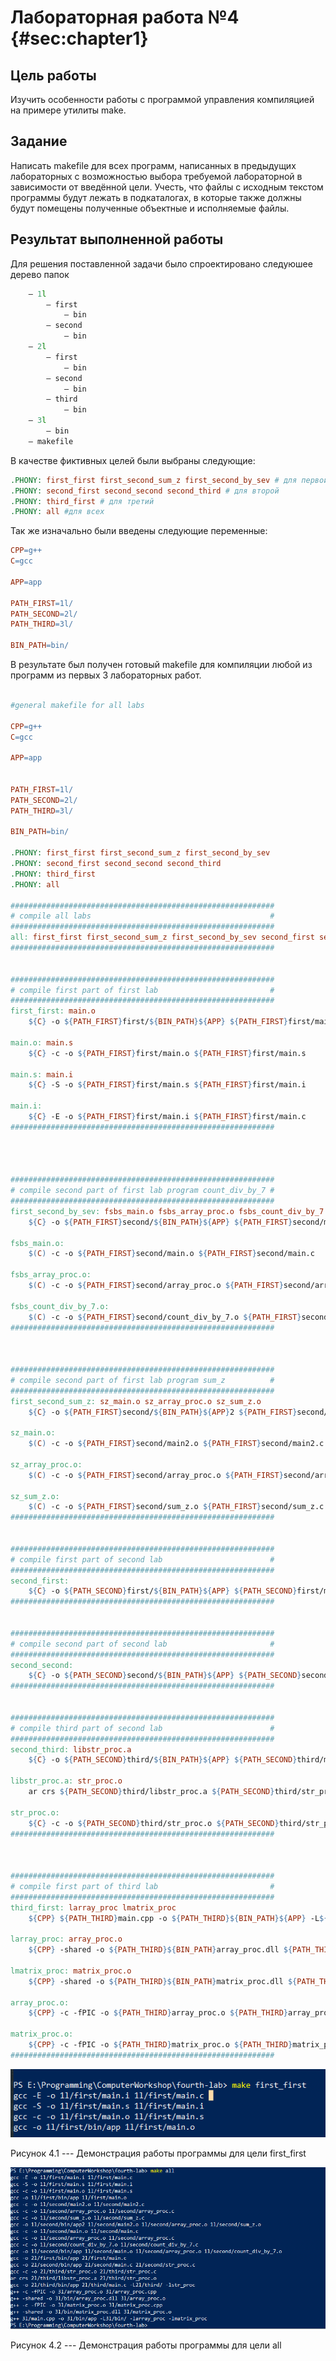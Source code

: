 ﻿# Лабораторная работа №4 {#sec:chapter1}

## Цель работы

Изучить особенности работы с программой управления компиляцией на примере утилиты make.

## Задание

Написать makefile для всех программ, написанных в предыдущих лабораторных с
возможностью выбора требуемой лабораторной в зависимости от введённой цели. Учесть, что
файлы с исходным текстом программы будут лежать в подкаталогах, в которые также должны
будут помещены полученные объектные и исполняемые файлы.

## Результат выполненной работы

Для решения поставленной задачи было спроектировано следуюшее дерево папок

```c
    — 1l
        — first
            — bin
        — second
            — bin
    — 2l
        — first
            — bin
        — second
            — bin
        — third
            — bin
    — 3l
        — bin
    — makefile
```

В качестве фиктивных целей были выбраны следующие:

```makefile
.PHONY: first_first first_second_sum_z first_second_by_sev # для первой
.PHONY: second_first second_second second_third # для второй
.PHONY: third_first # для третий
.PHONY: all #для всех
```

Так же изначально были введены следующие переменные:
```makefile
CPP=g++
C=gcc

APP=app

PATH_FIRST=1l/
PATH_SECOND=2l/
PATH_THIRD=3l/

BIN_PATH=bin/
```

В результате был получен готовый makefile для компиляции любой из программ из первых 3 лабораторных работ.

```makefile

#general makefile for all labs

CPP=g++
C=gcc

APP=app


PATH_FIRST=1l/
PATH_SECOND=2l/
PATH_THIRD=3l/

BIN_PATH=bin/

.PHONY: first_first first_second_sum_z first_second_by_sev
.PHONY: second_first second_second second_third
.PHONY: third_first
.PHONY: all

###########################################################
# compile all labs                                        #
###########################################################
all: first_first first_second_sum_z first_second_by_sev second_first second_second second_third third_first
###########################################################


###########################################################
# compile first part of first lab                         #
###########################################################
first_first: main.o
	${C} -o ${PATH_FIRST}first/${BIN_PATH}${APP} ${PATH_FIRST}first/main.o

main.o: main.s
	${C} -c -o ${PATH_FIRST}first/main.o ${PATH_FIRST}first/main.s

main.s: main.i
	${C} -S -o ${PATH_FIRST}first/main.s ${PATH_FIRST}first/main.i

main.i:
	${C} -E -o ${PATH_FIRST}first/main.i ${PATH_FIRST}first/main.c
###########################################################




###########################################################
# compile second part of first lab program count_div_by_7 #
###########################################################
first_second_by_sev: fsbs_main.o fsbs_array_proc.o fsbs_count_div_by_7.o
	${C} -o ${PATH_FIRST}second/${BIN_PATH}${APP} ${PATH_FIRST}second/main.o ${PATH_FIRST}second/array_proc.o ${PATH_FIRST}second/count_div_by_7.o

fsbs_main.o:
	$(C) -c -o ${PATH_FIRST}second/main.o ${PATH_FIRST}second/main.c

fsbs_array_proc.o:
	$(C) -c -o ${PATH_FIRST}second/array_proc.o ${PATH_FIRST}second/array_proc.c

fsbs_count_div_by_7.o:
	$(C) -c -o ${PATH_FIRST}second/count_div_by_7.o ${PATH_FIRST}second/count_div_by_7.c
###########################################################



###########################################################
# compile second part of first lab program sum_z          #
###########################################################
first_second_sum_z: sz_main.o sz_array_proc.o sz_sum_z.o
	${C} -o ${PATH_FIRST}second/${BIN_PATH}${APP}2 ${PATH_FIRST}second/main2.o ${PATH_FIRST}second/array_proc.o ${PATH_FIRST}second/sum_z.o

sz_main.o:
	$(C) -c -o ${PATH_FIRST}second/main2.o ${PATH_FIRST}second/main2.c

sz_array_proc.o:
	$(C) -c -o ${PATH_FIRST}second/array_proc.o ${PATH_FIRST}second/array_proc.c

sz_sum_z.o:
	$(C) -c -o ${PATH_FIRST}second/sum_z.o ${PATH_FIRST}second/sum_z.c
###########################################################


###########################################################
# compile first part of second lab                        #
###########################################################
second_first:
	${C} -o ${PATH_SECOND}first/${BIN_PATH}${APP} ${PATH_SECOND}first/main.c
###########################################################


###########################################################
# compile second part of second lab                       #
###########################################################
second_second:
	${C} -o ${PATH_SECOND}second/${BIN_PATH}${APP} ${PATH_SECOND}second/main.c ${PATH_SECOND}second/str_proc.c
###########################################################


###########################################################
# compile third part of second lab                        #
###########################################################
second_third: libstr_proc.a
	${C} -o ${PATH_SECOND}third/${BIN_PATH}${APP} ${PATH_SECOND}third/main.c -L${PATH_SECOND}third/ -lstr_proc

libstr_proc.a: str_proc.o
	ar crs ${PATH_SECOND}third/libstr_proc.a ${PATH_SECOND}third/str_proc.o

str_proc.o:
	${C} -c -o ${PATH_SECOND}third/str_proc.o ${PATH_SECOND}third/str_proc.c
###########################################################



###########################################################
# compile first part of third lab                         #
###########################################################
third_first: larray_proc lmatrix_proc
	${CPP} ${PATH_THIRD}main.cpp -o ${PATH_THIRD}${BIN_PATH}${APP} -L${PATH_THIRD}${BIN_PATH} -larray_proc -lmatrix_proc

larray_proc: array_proc.o
	${CPP} -shared -o ${PATH_THIRD}${BIN_PATH}array_proc.dll ${PATH_THIRD}array_proc.o

lmatrix_proc: matrix_proc.o
	${CPP} -shared -o ${PATH_THIRD}${BIN_PATH}matrix_proc.dll ${PATH_THIRD}matrix_proc.o

array_proc.o:
	${CPP} -c -fPIC -o ${PATH_THIRD}array_proc.o ${PATH_THIRD}array_proc.cpp

matrix_proc.o:
	${CPP} -c -fPIC -o ${PATH_THIRD}matrix_proc.o ${PATH_THIRD}matrix_proc.cpp
###########################################################


```

![](images/1.png)

Рисунок 4.1 --- Демонстрация работы программы для цели first_first


![](images/2.png)

Рисунок 4.2 --- Демонстрация работы программы для цели all